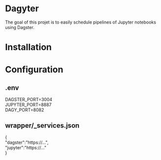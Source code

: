 # Dagyter
The goal of this projet is to easily schedule pipelines of Jupyter notebooks using Dagster.

# Installation

# Configuration
## .env
DAGSTER_PORT=3004  
JUPYTER_PORT=8887  
DAGY_PORT=8082  
## wrapper/_services.json
{  
        "dagster":"https://...",  
        "jupyter":"https://..."  
}  
